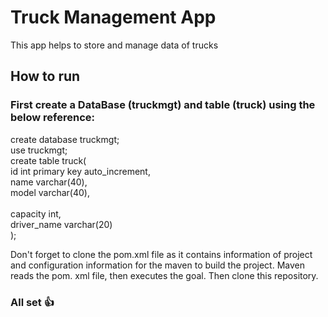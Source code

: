 # Truck Management App
This app helps to store and manage data of trucks 

## How to run
### First create a DataBase (truckmgt) and table (truck) using the below reference:

create database truckmgt;<br>
use truckmgt;<br>
create table truck(<br>
	id int primary key auto_increment,<br>
        name varchar(40),<br>
        model varchar(40),<br>   
        capacity int,<br>
        driver_name varchar(20)<br>
);

Don't forget to clone the pom.xml file as it contains information of project and configuration information for the maven to build the project.
Maven reads the pom. xml file, then executes the goal.
Then clone this repository.

### All set 👍

